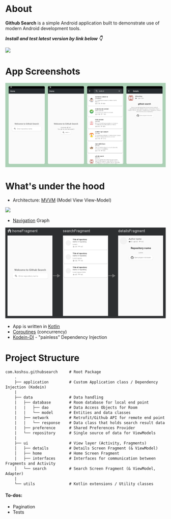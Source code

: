 # About
**Github Search** is a simple Android application built to demonstrate use of modern Android development tools.

***Install and test latest version by link below 👇***

[![](https://img.shields.io/badge/Github_Search-APK-green.svg?style=for-the-badge&logo=android)](https://github.com/koshsu/github-search/releases/latest/download/github_search.apk)


# App Screenshots
![](readme-media/app_screenshots.png)


# What's under the hood
* Architecture: [MVVM](https://developer.android.com/jetpack/guide#recommended-app-arch) (Model View View-Model)

![](https://developer.android.com/topic/libraries/architecture/images/final-architecture.png)

* [Navigation](https://developer.android.com/guide/navigation) Graph

![](readme-media/nav_graph.png)

* App is written in [Kotlin](https://developer.android.com/kotlin)
* [Coroutines](https://developer.android.com/kotlin/coroutines) (concurrency)
* [Kodein-DI](https://kodein.org/di/) - "painless" Dependency Injection


# Project Structure
```
com.koshsu.githubsearch     # Root Package
    .
    ├── application         # Custom Application class / Dependency Injection (Kodein)
    |
    ├── data                # Data handling
    |   ├── database        # Room database for local end point
    |   |   ├── dao         # Data Access Objects for Room 
    |   |   └── model       # Entities and data classes
    |   ├── network         # Retrofit/Github API for remote end point
    |   |   └── response    # Data class that holds search result data
    |   ├── preference      # Shared Preferences Provider
    |   └── repository      # Single source of data for ViewModels
    |
    ├── ui                  # View layer (Activity, Fragments)
    │   ├── details         # Details Screen Fragment (& ViewModel)
    │   ├── home            # Home Screen Fragment
    |   ├── interfaces      # Interfaces for communication between Fragments and Activity
    │   └── search          # Search Screen Fragment (& ViewModel, Adapter)
    |
    └── utils               # Kotlin extensions / Utility classes 
```


#### To-dos:
- Pagination
- Tests 